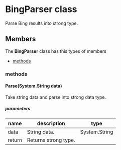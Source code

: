 
# BingParser class

Parse Bing results into strong type.

## Members

The **BingParser** class has this types of members

* [methods](#methods)

### methods

#### Parse(System.String data)

Take string data and parse into strong data type.

##### parameters



| name | description | type |
| --- | --- | --- |
| data | String data. | System.String |
| return |Returns strong type. |
